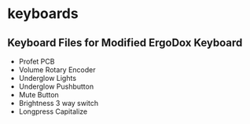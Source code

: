 # keyboards
## Keyboard Files for Modified ErgoDox Keyboard
- Profet PCB
- Volume Rotary Encoder
- Underglow Lights
- Underglow Pushbutton
- Mute Button
- Brightness 3 way switch
- Longpress Capitalize
